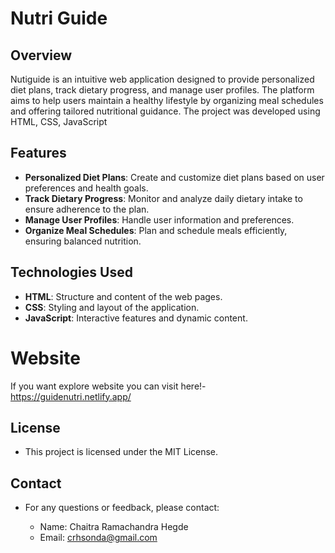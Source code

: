 # Nutri Guide

## Overview

Nutiguide is an intuitive web application designed to provide personalized diet plans, track dietary progress, and manage user profiles. The platform aims to help users maintain a healthy lifestyle by organizing meal schedules and offering tailored nutritional guidance. The project was developed using HTML, CSS, JavaScript

## Features

- **Personalized Diet Plans**: Create and customize diet plans based on user preferences and health goals.
- **Track Dietary Progress**: Monitor and analyze daily dietary intake to ensure adherence to the plan.
- **Manage User Profiles**: Handle user information and preferences.
- **Organize Meal Schedules**: Plan and schedule meals efficiently, ensuring balanced nutrition.

## Technologies Used

- **HTML**: Structure and content of the web pages.
- **CSS**: Styling and layout of the application.
- **JavaScript**: Interactive features and dynamic content.

# Website 
 If you want explore website you can visit here!- https://guidenutri.netlify.app/

## License
- This project is licensed under the MIT License.

## Contact
- For any questions or feedback, please contact:

     - Name: Chaitra Ramachandra Hegde
     - Email: crhsonda@gmail.com
